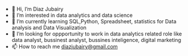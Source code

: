 - 👋 Hi, I’m Diaz Jubairy
- 👀 I’m interested in data analytics and data science 
- 🌱 I’m currently learning SQL,Python, Spreadsheet, statistics for Data analysis and Data Visualization
- 💞️ I’m looking for oppportunity to work in data analytics related role like data analyst, bussinest analyst, bussines inteligence, digital marketing
- 📫 How to reach me diazjubairy@gmail.com

<!---
diazers/diazers is a ✨ special ✨ repository because its `README.md` (this file) appears on your GitHub profile.
You can click the Preview link to take a look at your changes.
--->
